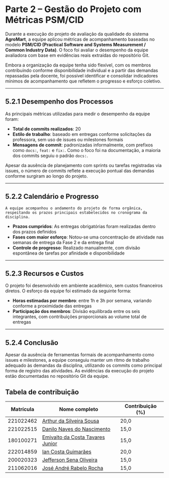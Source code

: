 # Parte 2 – Gestão do Projeto com Métricas PSM/CID

Durante a execução do projeto de avaliação da qualidade do sistema **AgroMart**, a equipe aplicou métricas de acompanhamento baseadas no modelo **PSM/CID (Practical Software and Systems Measurement / Common Industry Data)**. O foco foi avaliar o desempenho da equipe avaliadora com base em evidências reais extraídas do repositório Git.

Embora a organização da equipe tenha sido flexível, com os membros contribuindo conforme disponibilidade individual e a partir das demandas repassadas pela docente, foi possível identificar e consolidar indicadores mínimos de acompanhamento que refletem o progresso e esforço coletivo.

---

## 5.2.1 Desempenho dos Processos

As principais métricas utilizadas para medir o desempenho da equipe foram:

- **Total de commits realizados**: 20  
- **Estilo de trabalho**: baseado em entregas conforme solicitações da professora, sem uso de issues ou milestones formais  
- **Mensagens de commit**: padronizadas informalmente, com prefixos como `docs:`, `feat:` e `fix:`. Como o foco foi na documentação, a maioria dos commits seguiu o padrão `docs:`.

Apesar da ausência de planejamento com sprints ou tarefas registradas via issues, o número de commits reflete a execução pontual das demandas conforme surgiram ao longo do projeto.

---

## 5.2.2 Calendário e Progresso

    A equipe acompanhou o andamento do projeto de forma orgânica, respeitando os prazos principais estabelecidos no cronograma da disciplina.

- **Prazos cumpridos**: As entregas obrigatórias foram realizadas dentro dos prazos definidos  
- **Fases com maior esforço**: Notou-se uma concentração de atividade nas semanas de entrega da Fase 2 e da entrega final  
- **Controle de progresso**: Realizado manualmente, com divisão espontânea de tarefas por afinidade e disponibilidade

---

## 5.2.3 Recursos e Custos

O projeto foi desenvolvido em ambiente acadêmico, sem custos financeiros diretos. O esforço da equipe foi estimado da seguinte forma:

- **Horas estimadas por membro**: entre 1h e 3h por semana, variando conforme a proximidade das entregas  
- **Participação dos membros**: Divisão equilibrada entre os seis integrantes, com contribuições proporcionais ao volume total de entregas

---

## 5.2.4 Conclusão

Apesar da ausência de ferramentas formais de acompanhamento como issues e milestones, a equipe conseguiu manter um ritmo de trabalho adequado às demandas da disciplina, utilizando os commits como principal forma de registro das atividades. As evidências da execução do projeto estão documentadas no repositório Git da equipe.

## Tabela de contribuição

| Matrícula   | Nome completo                        | Contribuição (%) |
|-------------|--------------------------------------|------------------|
| 221022462   | [Arthur da Silveira Sousa](https://github.com/Tutzs)             | 20,0             |
| 221022515   | [Danilo Naves do Nascimento](https://github.com/DaniloNavesS)          | 15,0             |
| 180100271   | [Emivalto da Costa Tavares Junior](https://github.com/EmivaltoJrr)    | 15,0             |
| 222014859   | [Ian Costa Guimarães](https://github.com/iancostag)                 | 20,0             |
| 200020323   | [Jefferson Sena Oliveira](https://github.com/JeffersonSenaa)              | 15,0             |
| 211062016   | [José André Rabelo Rocha](https://github.com/joseandre25)             | 15,0             |